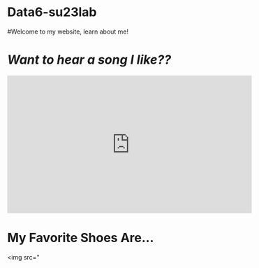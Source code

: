 # Data6-su23lab
#Welcome to my website, learn about me!

# *Want to hear a song I like??*


<iframe width="560" height="315" src="https://www.youtube.com/embed/viimfQi_pUw" title="YouTube video player" frameborder="0" allow="accelerometer; autoplay; clipboard-write; encrypted-media; gyroscope; picture-in-picture; web-share" allowfullscreen></iframe>

# My Favorite Shoes Are...
<img src="
